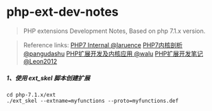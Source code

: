 # php-ext-dev-notes

>PHP extensions Development Notes, Based on php 7.1.x version.

>Reference links:
[PHP7 Internal @laruence](https://github.com/laruence/php7-internal)
[PHP7内核剖析 @pangudashu](https://github.com/pangudashu/php7-internal)
[PHP扩展开发及内核应用 @walu](http://www.cunmou.com/phpbook/index.md)
[PHP扩展开发笔记 @Leon2012](https://github.com/Leon2012/php-ext)

##### 1、使用 ext_skel 脚本创建扩展

```shell
cd php-7.1.x/ext
./ext_skel --extname=myfunctions --proto=myfunctions.def
```
